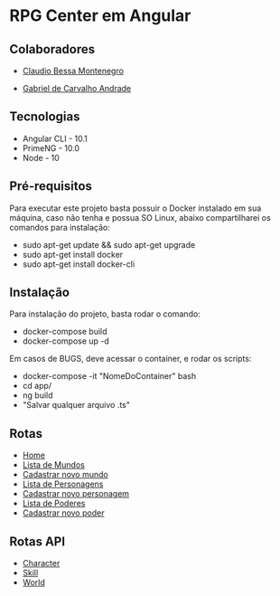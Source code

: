 # RPG Center em Angular

## Colaboradores

- [Claudio Bessa Montenegro](https://github.com/claudiobmontenegro)

- [Gabriel de Carvalho Andrade](https://github.com/gabrielcandrade)

## Tecnologias

- Angular CLI - 10.1
- PrimeNG - 10.0
- Node - 10 

## Pré-requisitos

Para executar este projeto basta possuir o Docker instalado em sua máquina, caso não tenha e possua SO Linux, abaixo compartilharei os comandos para instalação:

- sudo apt-get update && sudo apt-get upgrade
- sudo apt-get install docker
- sudo apt-get install docker-cli

## Instalação

Para instalação do projeto, basta rodar o comando:

- docker-compose build
- docker-compose up -d

Em casos de BUGS, deve acessar o container, e rodar os scripts:

- docker-compose -it "NomeDoContainer" bash
- cd app/
- ng build
- "Salvar qualquer arquivo .ts"

## Rotas

- [Home](http://localhost:4200/home)
- [Lista de Mundos](http://localhost:4200/world-list)
- [Cadastrar novo mundo](http://localhost:4200/world-new)
- [Lista de Personagens](http://localhost:4200/character-list)
- [Cadastrar novo personagem](http://localhost:4200/character-new)
- [Lista de Poderes](http://localhost:4200/skills-list)
- [Cadastrar novo poder](http://localhost:4200/skills-new)

## Rotas API

- [Character](http://localhost:8005/api/character/)
- [Skill](http://localhost:8005/api/skill/)
- [World](http://localhost:8005/api/world/)
